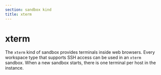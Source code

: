 ```yaml
---
section: sandbox kind
title: xterm
---
```


# xterm

The `xterm` kind of sandbox provides terminals inside web browsers. Every
workspace type that supports SSH access can be used in an `xterm` sandbox.
When a new sandbox starts, there is one terminal per host in the instance.
